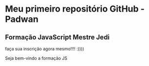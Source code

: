 # Meu primeiro repositório GitHub - Padwan
## Formação JavaScript Mestre Jedi
 
faça sua inscrição agora mesmo!!!!  :)))) 
 
Seja bem-vindo a formação JS
